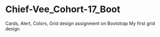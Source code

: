 # Chief-Vee_Cohort-17_Boot
Cards, Alert, Colors, Grid design assignment on Bootstrap
My first grid design
